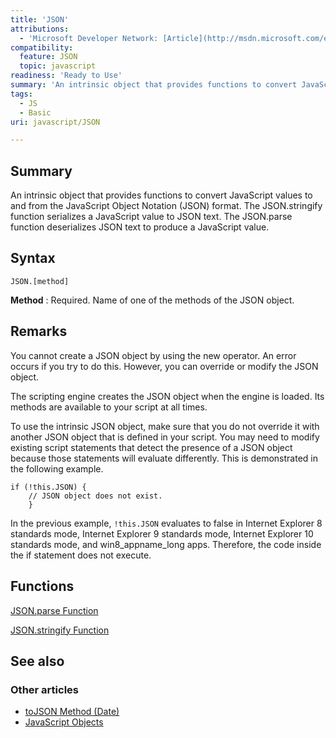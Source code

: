 ```yaml
---
title: 'JSON'
attributions:
  - 'Microsoft Developer Network: [Article](http://msdn.microsoft.com/en-us/library/ie/cc836458(v=vs.94).aspx)'
compatibility:
  feature: JSON
  topic: javascript
readiness: 'Ready to Use'
summary: 'An intrinsic object that provides functions to convert JavaScript values to and from the JavaScript Object Notation (JSON) format. The JSON.stringify function serializes a JavaScript value to JSON text. The JSON.parse function deserializes JSON text to produce a JavaScript value.'
tags:
  - JS
  - Basic
uri: javascript/JSON

---
```

## Summary

An intrinsic object that provides functions to convert JavaScript values to and from the JavaScript Object Notation (JSON) format. The JSON.stringify function serializes a JavaScript value to JSON text. The JSON.parse function deserializes JSON text to produce a JavaScript value.

## Syntax

    JSON.[method]

**Method**
:   Required. Name of one of the methods of the JSON object.

## Remarks

You cannot create a JSON object by using the new operator. An error occurs if you try to do this. However, you can override or modify the JSON object.

The scripting engine creates the JSON object when the engine is loaded. Its methods are available to your script at all times.

To use the intrinsic JSON object, make sure that you do not override it with another JSON object that is defined in your script. You may need to modify existing script statements that detect the presence of a JSON object because those statements will evaluate differently. This is demonstrated in the following example.

    if (!this.JSON) {
        // JSON object does not exist.
        }

In the previous example, `!this.JSON` evaluates to false in Internet Explorer 8 standards mode, Internet Explorer 9 standards mode, Internet Explorer 10 standards mode, and win8\_appname\_long apps. Therefore, the code inside the if statement does not execute.

## Functions

[JSON.parse Function](/javascript/JSON/parse)

[JSON.stringify Function](/javascript/JSON/stringify)

## See also

### Other articles

-   [toJSON Method (Date)](/javascript/Date/toJSON)
-   [JavaScript Objects](/javascript/objects)

